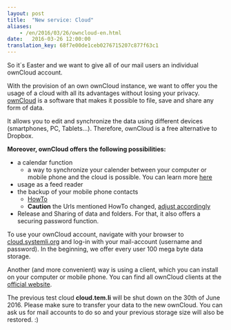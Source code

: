 ```yaml
---
layout: post 
title:  "New service: Cloud"
aliases:
    - /en/2016/03/26/owncloud-en.html
date:   2016-03-26 12:00:00
translation_key: 68f7e00de1ceb0276715207c877f63c1
---
```


So it´s Easter and we want to give all of our mail users an individual ownCloud account. 

With the provision of an own ownCloud instance, we want to offer you the usage of a cloud with all its advantages without losing your privacy.
[ownCloud](https://owncloud.org) is a software that makes it possible to file, save and share any form of data. 

It allows you to edit and synchronize the data using different devices (smartphones, PC, Tablets...). Therefore, ownCloud is a free alternative to Dropbox.

**Moreover, ownCloud offers the following possibilities:**
    
* a calendar function
    - a way to synchronize your calender between your computer or mobile phone and the cloud is possible. You can learn more [here](https://doc.owncloud.org/server/9.0/user_manual/pim/calendar.html#synchronizing-calendars-using-caldav)
* usage as a feed reader
* the backup of your mobile phone contacts
    - [HowTo](https://portknox.net/en/tutorials/sync-owncloud-contacts-with-your-android-phone)
    - **Caution** the Urls mentioned HowTo changed, [adjust accordingly](https://doc.owncloud.org/server/9.0/user_manual/pim/calendar.html#synchronizing-calendars-using-caldav) 
* Release and Sharing of data and folders. For that, it also offers a securing password function.


To use your ownCloud account, navigate with your browser to [cloud.systemli.org](https://cloud.systemli.org) and log-in with your mail-account (username and password). In the beginning, we offer every user 100 mega byte data storage. 

Another (and more convenient) way is using a client, which you can install on your computer or mobile phone. You can find all ownCloud clients at the [official website](https://owncloud.org/install/#install-clients).

The previous test cloud **cloud.tem.li** will be shut down on the 30th of June 2016. Please make sure to transfer your data to the new ownCloud. You can ask us for mail accounts to do so and your previous storage size will also be restored. :)


